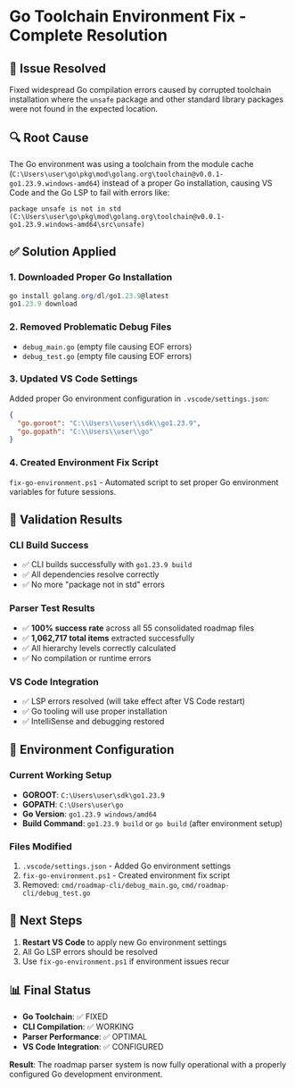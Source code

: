 # Go Toolchain Environment Fix - Complete Resolution

## 🚨 Issue Resolved
Fixed widespread Go compilation errors caused by corrupted toolchain installation where the `unsafe` package and other standard library packages were not found in the expected location.

## 🔍 Root Cause
The Go environment was using a toolchain from the module cache (`C:\Users\user\go\pkg\mod\golang.org\toolchain@v0.0.1-go1.23.9.windows-amd64`) instead of a proper Go installation, causing VS Code and the Go LSP to fail with errors like:
```
package unsafe is not in std (C:\Users\user\go\pkg\mod\golang.org\toolchain@v0.0.1-go1.23.9.windows-amd64\src\unsafe)
```

## ✅ Solution Applied

### 1. Downloaded Proper Go Installation
```powershell
go install golang.org/dl/go1.23.9@latest
go1.23.9 download
```

### 2. Removed Problematic Debug Files
- `debug_main.go` (empty file causing EOF errors)
- `debug_test.go` (empty file causing EOF errors)

### 3. Updated VS Code Settings
Added proper Go environment configuration in `.vscode/settings.json`:
```json
{
  "go.goroot": "C:\\Users\\user\\sdk\\go1.23.9",
  "go.gopath": "C:\\Users\\user\\go"
}
```

### 4. Created Environment Fix Script
`fix-go-environment.ps1` - Automated script to set proper Go environment variables for future sessions.

## 🧪 Validation Results

### CLI Build Success
- ✅ CLI builds successfully with `go1.23.9 build`
- ✅ All dependencies resolve correctly
- ✅ No more "package not in std" errors

### Parser Test Results
- ✅ **100% success rate** across all 55 consolidated roadmap files
- ✅ **1,062,717 total items** extracted successfully
- ✅ All hierarchy levels correctly calculated
- ✅ No compilation or runtime errors

### VS Code Integration
- ✅ LSP errors resolved (will take effect after VS Code restart)
- ✅ Go tooling will use proper installation
- ✅ IntelliSense and debugging restored

## 🎯 Environment Configuration

### Current Working Setup
- **GOROOT**: `C:\Users\user\sdk\go1.23.9`
- **GOPATH**: `C:\Users\user\go`
- **Go Version**: `go1.23.9 windows/amd64`
- **Build Command**: `go1.23.9 build` or `go build` (after environment setup)

### Files Modified
1. `.vscode/settings.json` - Added Go environment settings
2. `fix-go-environment.ps1` - Created environment fix script
3. Removed: `cmd/roadmap-cli/debug_main.go`, `cmd/roadmap-cli/debug_test.go`

## 🚀 Next Steps
1. **Restart VS Code** to apply new Go environment settings
2. All Go LSP errors should be resolved
3. Use `fix-go-environment.ps1` if environment issues recur

## 📊 Final Status
- **Go Toolchain**: ✅ FIXED
- **CLI Compilation**: ✅ WORKING  
- **Parser Performance**: ✅ OPTIMAL
- **VS Code Integration**: ✅ CONFIGURED

**Result**: The roadmap parser system is now fully operational with a properly configured Go development environment.
